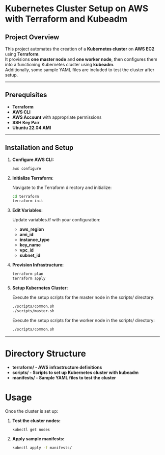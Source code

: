 # Kubernetes Cluster Setup on AWS with Terraform and Kubeadm

## Project Overview

This project automates the creation of a **Kubernetes cluster** on **AWS EC2** using **Terraform**.  
It provisions **one master node** and **one worker node**, then configures them into a functioning Kubernetes cluster using **kubeadm**.  
Additionally, some sample YAML files are included to test the cluster after setup.

---

## Prerequisites

- **Terraform**  
- **AWS CLI**  
- **AWS Account** with appropriate permissions  
- **SSH Key Pair**  
- **Ubuntu 22.04 AMI**

---

## Installation and Setup

1. **Configure AWS CLI:**

   ```bash
   aws configure

2. **Initialize Terraform:**

   Navigate to the Terraform directory and initialize:

   ```bash
   cd terraform
   terraform init

3. **Edit Variables:**

   Update variables.tf with your configuration:

   - **aws_region**
   - **ami_id**
   - **instance_type**
   - **key_name**
   - **vpc_id**
   - **subnet_id**

4. **Provision Infrastructure:**

   ```bash
   terraform plan
   terraform apply

5. **Setup Kubernetes Cluster:**

   Execute the setup scripts for the master node in the scripts/ directory:

   ```bash
   ./scripts/common.sh
   ./scripts/master.sh
   ```

   Execute the setup scripts for the worker node in the scripts/ directory:

   ```bash
   ./scripts/common.sh
   ```

---

# Directory Structure

- **terraform/ - AWS infrastructure definitions**
- **scripts/ - Scripts to set up Kubernetes cluster with kubeadm**
- **manifests/ - Sample YAML files to test the cluster**

# Usage

Once the cluster is set up:

1. **Test the cluster nodes:**

   ```bash
   kubectl get nodes

2. **Apply sample manifests:**

   ```bash
   kubectl apply -f manifests/




   

